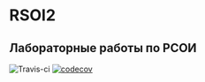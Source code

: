 # RSOI2
## Лабораторные работы по РСОИ
![Travis-ci](https://api.travis-ci.org/dayannn/RSOI2.svg)
[![codecov](https://codecov.io/gh/dayannn/RSOI2/branch/master/graph/badge.svg)](https://codecov.io/gh/dayannn/RSOI2)
